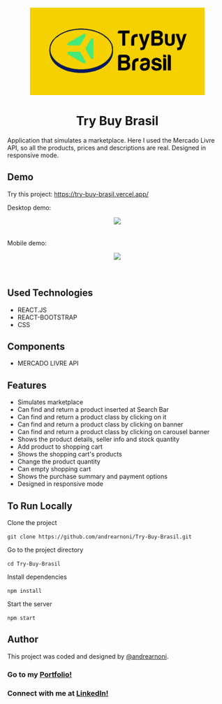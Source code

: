 <p align="center">
  <img src="./src/images/tryBuy.jpg" width="400px">
</p>

<h1 align="center">Try Buy Brasil</h1>

Application that simulates a marketplace. Here I used the Mercado Livre API, so all the products,
prices and descriptions are real. Designed in responsive mode.

## Demo

Try this project: https://try-buy-brasil.vercel.app/<br>

Desktop demo:

<p align="center">
  <img src="./src/images/gif-desktop-trybuy.gif"><br><br>
</p>

Mobile demo: 

<p align="center">
  <img src="./src/images/gif-mobile-trybuy.gif">
</p>

<br>

## Used Technologies

* REACT.JS
* REACT-BOOTSTRAP
* CSS

## Components

* MERCADO LIVRE API

## Features

* Simulates marketplace
* Can find and return a product inserted at Search Bar
* Can find and return a product class by clicking on it
* Can find and return a product class by clicking on banner
* Can find and return a product class by clicking on carousel banner
* Shows the product details, seller info and stock quantity
* Add product to shopping cart
* Shows the shopping cart's products
* Change the product quantity
* Can empty shopping cart
* Shows the purchase summary and payment options
* Designed in responsive mode

## To Run Locally

Clone the project

`git clone https://github.com/andrearnoni/Try-Buy-Brasil.git`

Go to the project directory

`cd Try-Buy-Brasil`

Install dependencies

`npm install`

Start the server

`npm start`

## Author

This project was coded and designed by [@andrearnoni](https://github.com/andrearnoni).

### Go to my [Portfolio!](https://andrearnoni.vercel.app/) 
### Connect with me at [LinkedIn!](https://www.linkedin.com/in/andrearnoni/) 